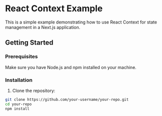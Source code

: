 # React Context Example

This is a simple example demonstrating how to use React Context for state management in a Next.js application.

## Getting Started

### Prerequisites

Make sure you have Node.js and npm installed on your machine.

### Installation

1. Clone the repository:

```bash
git clone https://github.com/your-username/your-repo.git
cd your-repo
npm install
